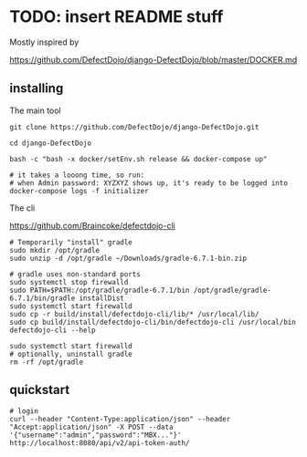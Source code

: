 # TODO: insert README stuff

Mostly inspired by

https://github.com/DefectDojo/django-DefectDojo/blob/master/DOCKER.md

## installing

The main tool
```
git clone https://github.com/DefectDojo/django-DefectDojo.git

cd django-DefectDojo

bash -c "bash -x docker/setEnv.sh release && docker-compose up"

# it takes a looong time, so run:
# when Admin password: XYZXYZ shows up, it's ready to be logged into
docker-compose logs -f initializer 

```

The cli

https://github.com/Braincoke/defectdojo-cli

```
# Temporarily "install" gradle
sudo mkdir /opt/gradle
sudo unzip -d /opt/gradle ~/Downloads/gradle-6.7.1-bin.zip

# gradle uses non-standard ports
sudo systemctl stop firewalld
sudo PATH=$PATH:/opt/gradle/gradle-6.7.1/bin /opt/gradle/gradle-6.7.1/bin/gradle installDist
sudo systemctl start firewalld
sudo cp -r build/install/defectdojo-cli/lib/* /usr/local/lib/
sudo cp build/install/defectdojo-cli/bin/defectdojo-cli /usr/local/bin
defectdojo-cli --help

sudo systemctl start firewalld
# optionally, uninstall gradle
rm -rf /opt/gradle
```

## quickstart

```
# login
curl --header "Content-Type:application/json" --header "Accept:application/json" -X POST --data '{"username":"admin","password":"MBX..."}' http://localhost:8080/api/v2/api-token-auth/
```

